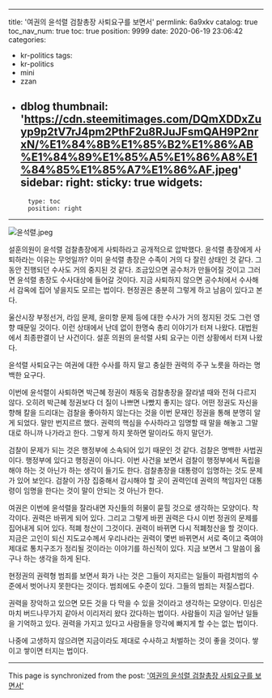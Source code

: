 
---
title: '여권의 윤석렬 검찰총장 사퇴요구를 보면서'
permlink: 6a9xkv
catalog: true
toc_nav_num: true
toc: true
position: 9999
date: 2020-06-19 23:06:42
categories:
- kr-politics
tags:
- kr-politics
- mini
- zzan
- dblog
thumbnail: 'https://cdn.steemitimages.com/DQmXDDxZuyp9p2tV7rJ4pm2PthF2u8RJuJFsmQAH9P2nrxN/%E1%84%8B%E1%85%B2%E1%86%AB%E1%84%89%E1%85%A5%E1%86%A8%E1%84%85%E1%85%A7%E1%86%AF.jpeg'
sidebar:
    right:
        sticky: true
widgets:
    -
        type: toc
        position: right
---


![윤석렬.jpeg](https://cdn.steemitimages.com/DQmXDDxZuyp9p2tV7rJ4pm2PthF2u8RJuJFsmQAH9P2nrxN/%E1%84%8B%E1%85%B2%E1%86%AB%E1%84%89%E1%85%A5%E1%86%A8%E1%84%85%E1%85%A7%E1%86%AF.jpeg)


설훈의원이 윤석렬 검찰총장에게 사퇴하라고 공개적으로 압박했다. 윤석렬 총장에게 사퇴하라는 이유는 무엇일까? 이미 윤석렬 총장은 수족이 거의 다 잘린 상태인 것 같다. 그동안 진행되던 수사도 거의 중지된 것 같다. 조금있으면 공수처가 만들어질 것이고 그러면 윤석렬 총장도 수사대상에 들어갈 것이다. 지금 사퇴하지 않으면 공수처에서 수사해서 감옥에 집어 넣을지도 모르는 법이다. 현정권은 충분히 그렇게 하고 남음이 있다고 본다.

울산시장 부정선거, 라임 문제, 윤미향 문제 등에 대한 수사가 거의 정지된 것도 그런 영향 때문일 것이다. 이런 상태에서 난데 없이 한명숙 총리 이야기가 터져 나왔다. 대법원에서 최종판결이 난 사건이다. 설훈 의원의 윤석렬 사퇴 요구는 이런 상황에서 터져 나왔다.

윤석렬 사퇴요구는 여권에 대한 수사를 하지 말고 충실한 권력의 주구 노릇을 하라는 명백한 요구다.

이번에 윤석렬이 사퇴하면 박근혜 정권이 채동욱 검찰총장을 잘라낼 때와 전혀 다르지 않다. 오히려 박근혜 정권보다 더 질이 나쁘면 나빴지 좋지는 않다. 어떤 정권도 자신을 향해 칼을 드리대는 검찰을 좋아하지 않는다는 것을 이번 문재인 정권을 통해 분명히 알게 되었다. 말만 번지르르 했다. 권력의 핵심을 수사하라고 임명할 때 말을 해놓고 그말대로 하니까 나가라고 한다. 그렇게 하지 못하면 말이라도 하지 말던가.

검찰이 문제가 되는 것은 행정부에 소속되어 있기 때문인 것 같다. 검찰은 명백한 사법권이다. 행정부에 있다고 행정권이 아니다. 이번 사건을 보면서 검찰이 행정부에서 독립을 해야 하는 것 아닌가 하는 생각이 들기도 한다. 검찰총장을 대통령이 임명하는 것도 문제가 있어 보인다. 검찰이 가장 집중해서 감시해야 할 곳이 권력인데 권력의 책임자인 대통령이 임명을 한다는 것이 말이 안되는 것 아닌가 한다.

여권은 이번에 윤석렬을 잘라내면 자신들의 허물이 묻힐 것으로 생각하는 모양이다. 착각이다. 권력은 바뀌게 되어 있다. 그리고 그렇게 바뀐 권력은 다시 이번 정권의 문제를 집어내게 되어 있다. 적폐 청산이 그것이다. 권력이 바뀌면 다시 적폐청산을 할 것이다. 지금은 고인이 되신 지도교수께서 우리나라는 권력이 몇번 바뀌면서 서로 죽이고 죽여야 제대로 통치구조가 정리될 것이라는 이야기를 하신적이 있다. 지금 보면서 그 말씀이 옳구나 하는 생각을 하게 된다.

현정권의 권력형 범죄를 보면서 화가 나는 것은 그들이 저지르는 일들이 파렴치범의 수준에서 벗어나지 못한다는 것이다. 범죄에도 수준이 있다. 그들의 범죄는 저질스럽다.

권력을 장악하고 있으면 모든 것을 다 막을 수 있을 것이라고 생각하는 모양이다. 민심은 마치 버드나무가지 같아서 이리저리 왔다 갔다하는 법이다. 사람들이 지금 일어난 일들을 기억하고 있다. 권력을 가지고 있다고 사람들을 망각에 빠지게 할 수는 없는 법이다.

나중에 고생하지 않으려면 지금이라도 제대로 수사하고 처벌하는 것이 좋을 것이다. 쌓이고 쌓이면 터지는 법이다.

- - -

This page is synchronized from the post: ['여권의 윤석렬 검찰총장 사퇴요구를 보면서'](https://steemit.com/@oldstone/6a9xkv)
